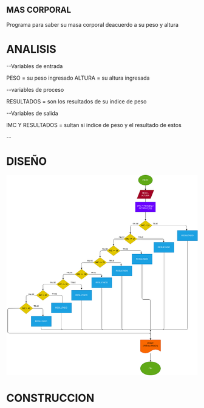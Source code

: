 ## MAS CORPORAL
Programa para saber su masa corporal deacuerdo a su peso y altura
# ANALISIS

--Variables de entrada 

PESO = su peso ingresado
ALTURA = su altura ingresada

--variables de proceso

RESULTADOS = son los resultados de su indice de peso

--Variables de salida

IMC Y RESULTADOS = sultan si indice de peso y el resultado de estos

--
# DISEÑO

![Diagrama de flujo](diagrama.png "diagrama de flujo")

# CONSTRUCCION